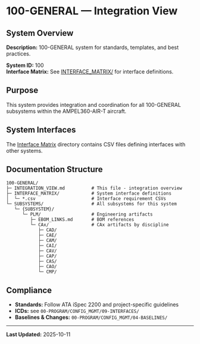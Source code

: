 # 100-GENERAL — Integration View

## System Overview

**Description:** 100-GENERAL system for standards, templates, and best practices.

**System ID:** 100  
**Interface Matrix:** See [INTERFACE_MATRIX/](./INTERFACE_MATRIX/) for interface definitions.

## Purpose

This system provides integration and coordination for all 100-GENERAL subsystems within the AMPEL360-AIR-T aircraft.

## System Interfaces

The [Interface Matrix](./INTERFACE_MATRIX/) directory contains CSV files defining interfaces with other systems.

## Documentation Structure

```
100-GENERAL/
├─ INTEGRATION_VIEW.md          # This file - integration overview
├─ INTERFACE_MATRIX/            # System interface definitions
│  └─ *.csv                     # Interface requirement CSVs
└─ SUBSYSTEMS/                  # All subsystems for this system
   └─ {SUBSYSTEM}/
      └─ PLM/                   # Engineering artifacts
         ├─ EBOM_LINKS.md       # BOM references
         └─ CAx/                # CAx artifacts by discipline
            ├─ CAD/
            ├─ CAE/
            ├─ CAM/
            ├─ CAI/
            ├─ CAV/
            ├─ CAP/
            ├─ CAS/
            ├─ CAO/
            └─ CMP/
```

## Compliance

- **Standards:** Follow ATA iSpec 2200 and project-specific guidelines
- **ICDs:** see `00-PROGRAM/CONFIG_MGMT/09-INTERFACES/`
- **Baselines & Changes:** `00-PROGRAM/CONFIG_MGMT/04-BASELINES/`

---

**Last Updated:** 2025-10-11
